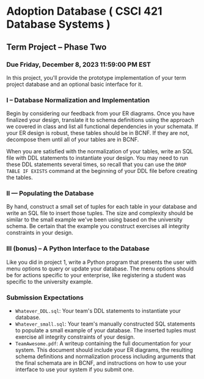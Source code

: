 # Adoption Database ( CSCI 421 Database Systems )
## Term Project – Phase Two 
### Due Friday, December 8, 2023 11:59:00 PM EST

In this project, you'll provide the prototype implementation of your term project database and an optional basic interface for it.

### I – Database Normalization and Implementation

Begin by considering our feedback from your ER diagrams. Once you have finalized your design, translate it to schema definitions using the approach we covered in class and list all functional dependencies in your schemata. If your ER design is robust, these tables should be in BCNF. If they are not, decompose them until all of your tables are in BCNF.

When you are satisfied with the normalization of your tables, write an SQL file with DDL statements to instantiate your design. You may need to run these DDL statements several times, so recall that you can use the `DROP TABLE IF EXISTS` command at the beginning of your DDL file before creating the tables.

### II — Populating the Database

By hand, construct a small set of tuples for each table in your database and write an SQL file to insert those tuples. The size and complexity should be similar to the small example we've been using based on the university schema. Be certain that the example you construct exercises all integrity constraints in your design.

### III (bonus) – A Python Interface to the Database

Like you did in project 1, write a Python program that presents the user with menu options to query or update your database. The menu options should be for actions specific to your enterprise, like registering a student was specific to the university example.

### Submission Expectations

- `Whatever_DDL.sql`: Your team's DDL statements to instantiate your database.
- `Whatever_small.sql`: Your team's manually constructed SQL statements to populate a small example of your database. The inserted tuples must exercise all integrity constraints of your design.
- `TeamAwesome.pdf`: A writeup containing the full documentation for your system. This document should include your ER diagrams, the resulting schema definitions and normalization process including arguments that the final schemata are in BCNF, and instructions on how to use your interface to use your system if you submit one.
